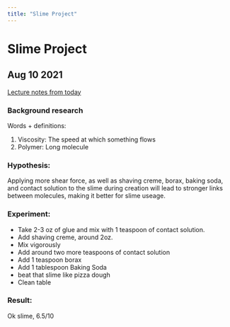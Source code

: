 ```yaml
---
title: "Slime Project"
---
```

# Slime Project 
## Aug 10 2021

[Lecture notes from today](/notes/school/9thBioH/daily/aug10-21)

### Background research

Words + definitions:
 1. Viscosity: The speed at which something flows
 2. Polymer: Long molecule
 
 ### Hypothesis:
 Applying more shear force, as well as shaving creme, borax, baking soda, and contact solution to the slime during creation will lead to stronger links between molecules, making it better for slime useage.
 
 ### Experiment:
 - Take 2-3 oz of glue and mix with 1 teaspoon of contact solution.
 - Add shaving creme, around 2oz.
 - Mix vigorously
 - Add around two more teaspoons of contact solution
 - Add 1 teaspoon borax
 - Add 1 tablespoon Baking Soda
 - beat that slime like pizza dough
 - Clean table
 
 ### Result:
 Ok slime, 6.5/10
 